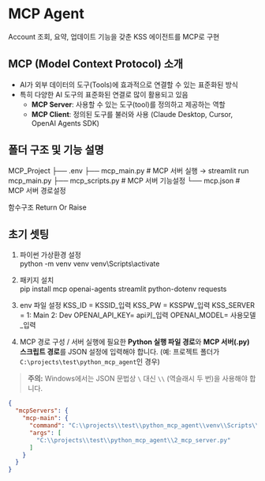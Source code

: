 # MCP Agent 
Account 조회, 요약, 업데이트 기능을 갖춘 KSS 에이전트를 MCP로 구현

## MCP (Model Context Protocol) 소개
- AI가 외부 데이터의 도구(Tools)에 효과적으로 연결할 수 있는 표준화된 방식
- 특히 다양한 AI 도구의 표준화된 연결로 많이 활용되고 있음
    - **MCP Server**: 사용할 수 있는 도구(tool)를 정의하고 제공하는 역할  
    - **MCP Client**: 정의된 도구를 불러와 사용 (Claude Desktop, Cursor, OpenAI Agents SDK)

## 폴더 구조 및 기능 설명
MCP_Project
├── .env
├── mcp_main.py     # MCP 서버 실행 → streamlit run mcp_main.py
├── mcp_scripts.py   # MCP 서버 기능설정
└── mcp.json        # MCP 서버 경로설정

함수구조
Return Or Raise


## 초기 셋팅
1. 파이썬 가상환경 설정  
    python -m venv venv
    venv\Scripts\activate 

2. 패키지 설치    
    pip install mcp openai-agents streamlit python-dotenv requests

3. env 파일 설정
    KSS_ID = KSSID_입력
    KSS_PW = KSSPW_입력
    KSS_SERVER = 1: Main 2: Dev
    OPENAI_API_KEY= api키_입력
    OPENAI_MODEL= 사용모델_입력    

4. MCP 경로 구성 / 서버 실행에 필요한 **Python 실행 파일 경로**와 **MCP 서버(.py) 스크립트 경로**를 JSON 설정에 입력해야 합니다.
(예: 프로젝트 폴더가 `C:\projects\test\python_mcp_agent`인 경우)
> **주의:** Windows에서는 JSON 문법상 `\` 대신 `\\` (역슬래시 두 번)을 사용해야 합니다.
```json
{
  "mcpServers": {
    "mcp-main": {
      "command": "C:\\projects\\test\\python_mcp_agent\\venv\\Scripts\\python.exe",
      "args": [
        "C:\\projects\\test\\python_mcp_agent\\2_mcp_server.py"
      ]
    }
  }
}
```



